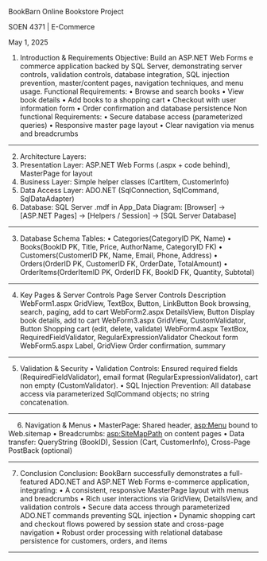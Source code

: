 









BookBarn Online Bookstore Project

SOEN 4371 | E-Commerce

May 1, 2025
 

1. Introduction & Requirements
Objective: Build an ASP.NET Web Forms e commerce application backed by SQL Server, demonstrating server controls, validation controls, database integration, SQL injection prevention, master/content pages, navigation techniques, and menu usage.
Functional Requirements:
•	Browse and search books
•	View book details
•	Add books to a shopping cart
•	Checkout with user information form
•	Order confirmation and database persistence
Non functional Requirements:
•	Secure database access (parameterized queries)
•	Responsive master page layout
•	Clear navigation via menus and breadcrumbs
________________________________________
2. Architecture
Layers:
1.	Presentation Layer: ASP.NET Web Forms (.aspx + code behind), MasterPage for layout
2.	Business Layer: Simple helper classes (CartItem, CustomerInfo)
3.	Data Access Layer: ADO.NET (SqlConnection, SqlCommand, SqlDataAdapter)
4.	Database: SQL Server .mdf in App_Data
Diagram:
[Browser] → [ASP.NET Pages] → [Helpers / Session] → [SQL Server Database]
________________________________________


 
3. Database Schema
Tables:
•	Categories(CategoryID PK, Name)
•	Books(BookID PK, Title, Price, AuthorName, CategoryID FK)
•	Customers(CustomerID PK, Name, Email, Phone, Address)
•	Orders(OrderID PK, CustomerID FK, OrderDate, TotalAmount)
•	OrderItems(OrderItemID PK, OrderID FK, BookID FK, Quantity, Subtotal)
________________________________________
4. Key Pages & Server Controls
Page	Server Controls	Description
WebForm1.aspx	GridView, TextBox, Button, LinkButton	Book browsing, search, paging, add to cart
WebForm2.aspx	DetailsView, Button	Display book details, add to cart
WebForm3.aspx	GridView, CustomValidator, Button	Shopping cart (edit, delete, validate)
WebForm4.aspx	TextBox, RequiredFieldValidator, RegularExpressionValidator	Checkout form
WebForm5.aspx	Label, GridView	Order confirmation, summary
________________________________________


5. Validation & Security
•	Validation Controls: Ensured required fields (RequiredFieldValidator), email format (RegularExpressionValidator), cart non empty (CustomValidator).
•	SQL Injection Prevention: All database access via parameterized SqlCommand objects; no string concatenation.
 ________________________________________
 
6. Navigation & Menus
•	MasterPage: Shared header, <asp:Menu> bound to Web.sitemap
•	Breadcrumbs: <asp:SiteMapPath> on content pages
•	Data transfer: QueryString (BookID), Session (Cart, CustomerInfo), Cross-Page PostBack (optional)
________________________________________
7. Conclusion 
Conclusion: BookBarn successfully demonstrates a full-featured ADO.NET and ASP.NET Web Forms e-commerce application, integrating:
•	A consistent, responsive MasterPage layout with menus and breadcrumbs
•	Rich user interactions via GridView, DetailsView, and validation controls
•	Secure data access through parameterized ADO.NET commands preventing SQL injection
•	Dynamic shopping cart and checkout flows powered by session state and cross-page navigation
•	Robust order processing with relational database persistence for customers, orders, and items
________________________________________

